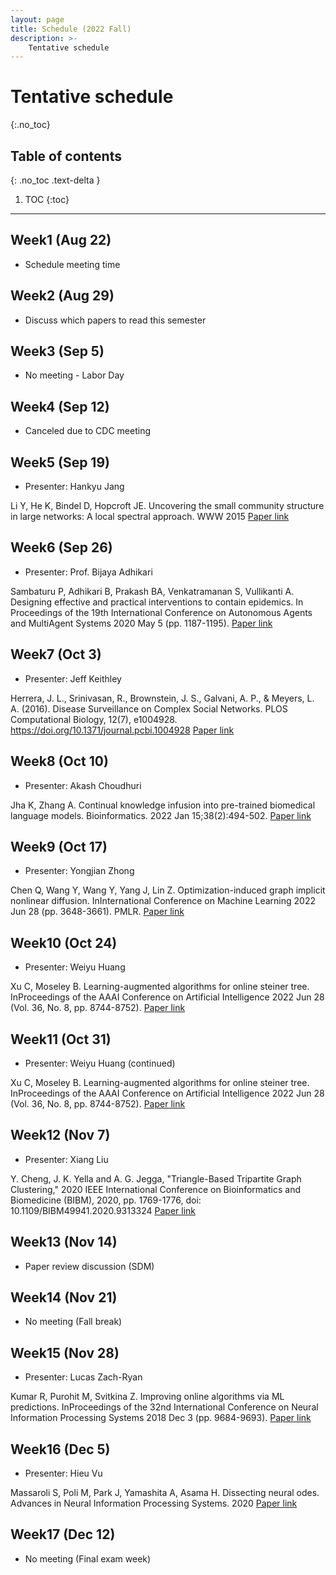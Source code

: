 ```yaml
---
layout: page
title: Schedule (2022 Fall)
description: >-
    Tentative schedule
---
```


# Tentative schedule
{:.no_toc}

## Table of contents
{: .no_toc .text-delta }

1. TOC
{:toc}

---

## Week1 (Aug 22)

- Schedule meeting time

## Week2 (Aug 29)

- Discuss which papers to read this semester

## Week3 (Sep 5)

- No meeting - Labor Day

## Week4 (Sep 12)

- Canceled due to CDC meeting

## Week5 (Sep 19)

- Presenter: Hankyu Jang

Li Y, He K, Bindel D, Hopcroft JE. Uncovering the small community structure in large networks: A local spectral approach. WWW 2015
[Paper link](https://arxiv.org/pdf/1509.07715.pdf)

## Week6 (Sep 26)

- Presenter: Prof. Bijaya Adhikari

Sambaturu P, Adhikari B, Prakash BA, Venkatramanan S, Vullikanti A. Designing effective and practical interventions to contain epidemics. In Proceedings of the 19th International Conference on Autonomous Agents and MultiAgent Systems 2020 May 5 (pp. 1187-1195).
[Paper link](https://faculty.cc.gatech.edu/~badityap/papers/tempvacc-aamas2020.pdf)

## Week7 (Oct 3)

- Presenter: Jeff Keithley

Herrera, J. L., Srinivasan, R., Brownstein, J. S., Galvani, A. P., & Meyers, L. A. (2016). Disease Surveillance on Complex Social Networks.
PLOS Computational Biology, 12(7), e1004928. https://doi.org/10.1371/journal.pcbi.1004928
[Paper link](https://doi.org/10.1371/journal.pcbi.1004928)

## Week8 (Oct 10)

- Presenter: Akash Choudhuri

Jha K, Zhang A. Continual knowledge infusion into pre-trained biomedical language models. Bioinformatics. 2022 Jan 15;38(2):494-502.
[Paper link](https://academic.oup.com/bioinformatics/article/38/2/494/6374496)

## Week9 (Oct 17)

- Presenter: Yongjian Zhong

Chen Q, Wang Y, Wang Y, Yang J, Lin Z. Optimization-induced graph implicit nonlinear diffusion. InInternational Conference on Machine Learning 2022 Jun 28 (pp. 3648-3661). PMLR.
[Paper link](https://arxiv.org/abs/2206.14418)

## Week10 (Oct 24)

- Presenter: Weiyu Huang

Xu C, Moseley B. Learning-augmented algorithms for online steiner tree. InProceedings of the AAAI Conference on Artificial Intelligence 2022 Jun 28 (Vol. 36, No. 8, pp. 8744-8752).
[Paper link](https://arxiv.org/abs/2112.05353?context=cs)

## Week11 (Oct 31)

- Presenter: Weiyu Huang (continued)

Xu C, Moseley B. Learning-augmented algorithms for online steiner tree. InProceedings of the AAAI Conference on Artificial Intelligence 2022 Jun 28 (Vol. 36, No. 8, pp. 8744-8752).
[Paper link](https://arxiv.org/abs/2112.05353?context=cs)

## Week12 (Nov 7)

- Presenter: Xiang Liu

Y. Cheng, J. K. Yella and A. G. Jegga, "Triangle-Based Tripartite Graph Clustering," 2020 IEEE International Conference on Bioinformatics and Biomedicine (BIBM), 2020, pp. 1769-1776, doi: 10.1109/BIBM49941.2020.9313324
[Paper link](https://ieeexplore.ieee.org/document/9313324)

## Week13 (Nov 14)

- Paper review discussion (SDM)

## Week14 (Nov 21)

- No meeting (Fall break)

## Week15 (Nov 28)

- Presenter: Lucas Zach-Ryan

Kumar R, Purohit M, Svitkina Z. Improving online algorithms via ML predictions. InProceedings of the 32nd International Conference on Neural Information Processing Systems 2018 Dec 3 (pp. 9684-9693).
[Paper link](https://papers.nips.cc/paper/2018/file/73a427badebe0e32caa2e1fc7530b7f3-Paper.pdf)

## Week16 (Dec 5)

- Presenter: Hieu Vu

Massaroli S, Poli M, Park J, Yamashita A, Asama H. Dissecting neural odes. Advances in Neural Information Processing Systems. 2020
[Paper link](https://arxiv.org/abs/2002.08071)

## Week17 (Dec 12)

- No meeting (Final exam week)
